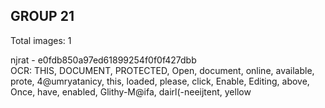 ## GROUP 21
Total images: 1  

njrat - e0fdb850a97ed61899254f0f0f427dbb  
OCR: THIS, DOCUMENT, PROTECTED, Open, document, online, available, prote, 4@umryatanicy, this, loaded, please, click, Enable, Editing, above, Once, have, enabled, Glithy-M@ifa, dairl(-neeijtent, yellow  

